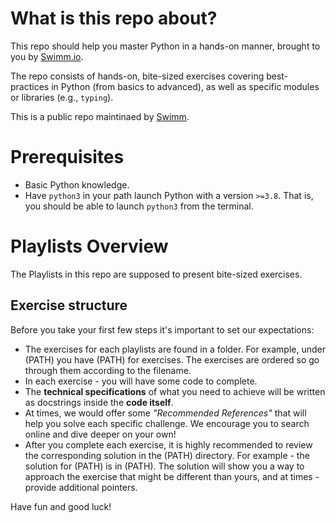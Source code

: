 # What is this repo about?

This repo should help you master Python in a hands-on manner, brought to you by [Swimm.io](https://swimm.io). 

The repo consists of hands-on, bite-sized exercises covering best-practices in Python (from basics to advanced), as well as specific modules or libraries (e.g., `typing`).

This is a public repo maintinaed by [Swimm](https://swimm.io).

# Prerequisites

* Basic Python knowledge.
* Have `python3` in your path launch Python with a version `>=3.8`. That is, you should be able to launch `python3` from the terminal.

# Playlists Overview

The Playlists in this repo are supposed to present bite-sized exercises.

## Exercise structure

Before you take your first few steps it's important to set our expectations:

* The exercises for each playlists are found in a folder. For example, under (PATH) you have (PATH) for exercises. The exercises are ordered so go through them according to the filename.
* In each exercise - you will have some code to complete.
* The **technical specifications** of what you need to achieve will be written as docstrings inside the **code itself**.
* At times, we would offer some _"Recommended References"_ that will help you solve each specific challenge. We encourage you to search online and dive deeper on your own!
* After you complete each exercise, it is highly recommended to review the corresponding solution in the (PATH) directory. For example - the solution for (PATH) is in (PATH). The solution will show you a way to approach the exercise that might be different than yours, and at times - provide additional pointers.

Have fun and good luck!